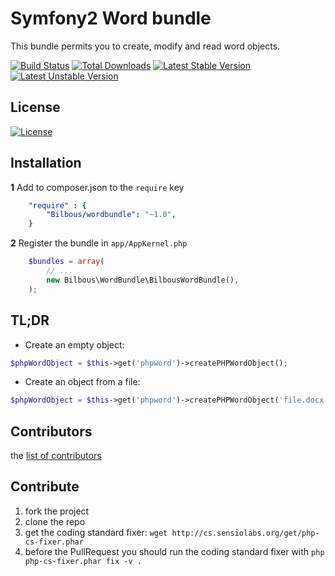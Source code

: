 Symfony2 Word bundle
============

This bundle permits you to create, modify and read word objects.

[![Build Status](https://travis-ci.org/Bilbous/WordBundle.png)](https://travis-ci.org/Bilbous/WordBundle)
[![Total Downloads](https://poser.pugx.org/Bilbous/WordBundle/downloads.png)](https://packagist.org/packages/Bilbous/WordBundle)
[![Latest Stable Version](https://poser.pugx.org/Bilbous/WordBundle/v/stable.png)](https://packagist.org/packages/Bilbous/WordBundle)
[![Latest Unstable Version](https://poser.pugx.org/Bilbous/WordBundle/v/unstable.png)](https://packagist.org/packages/Bilbous/WordBundle)

## License

[![License](https://poser.pugx.org/Bilbous/WordBundle/license.png)](LICENSE)


## Installation

**1**  Add to composer.json to the `require` key

``` yml
    "require" : {
        "Bilbous/wordbundle": "~1.0",
    }
``` 

**2** Register the bundle in ``app/AppKernel.php``

``` php
    $bundles = array(
        // ...
        new Bilbous\WordBundle\BilbousWordBundle(),
    );
```

## TL;DR

- Create an empty object:

``` php
$phpWordObject = $this->get('phpword')->createPHPWordObject();
```

- Create an object from a file:

``` php
$phpWordObject = $this->get('phpword')->createPHPWordObject('file.docx');
```

## Contributors

the [list of contributors](https://github.com/Bilbous/WordBundle/graphs/contributors)

## Contribute

1. fork the project
2. clone the repo
3. get the coding standard fixer: `wget http://cs.sensiolabs.org/get/php-cs-fixer.phar`
4. before the PullRequest you should run the coding standard fixer with `php php-cs-fixer.phar fix -v .`


